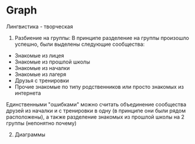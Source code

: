 # Graph
Лингвистика - творческая

1) Разбиение на группы:
В принципе разделение на группы произошло успешно, были выделены следующие сообщества:
+ Знакомые из лицея
+ Знакомые из прошлой школы
+ Знакомые из началки
+ Знакомые из лагеря
+ Друзья с тренировки
+ Прочие знакомые по типу родственников или просто знакомых из интернета

Единственными "ошибками" можно считать объединение сообщества друзей из началки и с тренировки в одну (в принципе они были рядом расположены), а также разделение знакомых из прошлой школы на 2 группы (непонятно почему)

2) Диаграммы 
